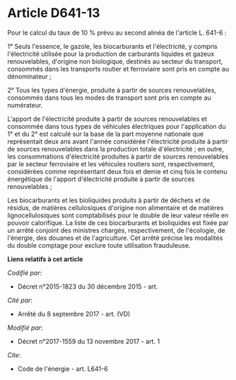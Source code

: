 # Article D641-13

Pour le calcul du taux de 10 % prévu au second alinéa de l'article L. 641-6 :

1° Seuls l'essence, le gazole, les biocarburants et l'électricité, y compris l'électricité utilisée pour la production de
carburants liquides et gazeux renouvelables, d'origine non biologique, destinés au secteur du transport, consommés dans les
transports routier et ferroviaire sont pris en compte au dénominateur ;

2° Tous les types d'énergie, produite à partir de sources renouvelables, consommés dans tous les modes de transport sont pris
en compte au numérateur.

L'apport de l'électricité produite à partir de sources renouvelables et consommée dans tous types de véhicules électriques
pour l'application du 1° et du 2° est calculé sur la base de la part moyenne nationale que représentait deux ans avant
l'année considérée l'électricité produite à partir de sources renouvelables dans la production totale d'électricité ; en
outre, les consommations d'électricité produites à partir de sources renouvelables par le secteur ferroviaire et les
véhicules routiers sont, respectivement, considérées comme représentant deux fois et demie et cinq fois le contenu
énergétique de l'apport d'électricité produite à partir de sources renouvelables ;

Les biocarburants et les bioliquides produits à partir de déchets et de résidus, de matières cellulosiques d'origine non
alimentaire et de matières lignocellulosiques sont comptabilisés pour le double de leur valeur réelle en pouvoir calorifique.
La liste de ces biocarburants et bioliquides est fixée par un arrêté conjoint des ministres chargés, respectivement, de
l'écologie, de l'énergie, des douanes et de l'agriculture. Cet arrêté précise les modalités du double comptage pour exclure
toute utilisation frauduleuse.

**Liens relatifs à cet article**

_Codifié par_:

  - Décret n°2015-1823 du 30 décembre 2015 - art.

_Cité par_:

  - Arrêté du 8 septembre 2017 - art. (VD)

_Modifié par_:

  - Décret n°2017-1559 du 13 novembre 2017 - art. 1

_Cite_:

  - Code de l'énergie - art. L641-6
